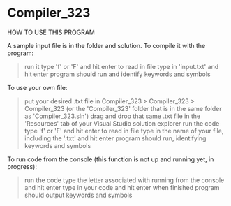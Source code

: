 # Compiler_323

HOW TO USE THIS PROGRAM

A sample input file is in the folder and solution. To compile it with the program:
>run it 
>type 'f' or 'F' and hit enter to read in file
>type in 'input.txt' and hit enter
>program should run and identify keywords and symbols

To use your own file:
>put your desired .txt file in Compiler_323 > Compiler_323 > Compiler_323 (or the 'Compiler_323' folder that is in the same folder as 'Compiler_323.sln')
>drag and drop that same .txt file in the 'Resources' tab of your Visual Studio solution explorer
>run the code
>type 'f' or 'F' and hit enter to read in file
>type in the name of your file, including the '.txt' and hit enter
>program should run, identifying keywords and symbols

To run code from the console (this function is not up and running yet, in progress):
>run the code
>type the letter associated with running from the console and hit enter
>type in your code and hit enter when finished
>program should output keywords and symbols
